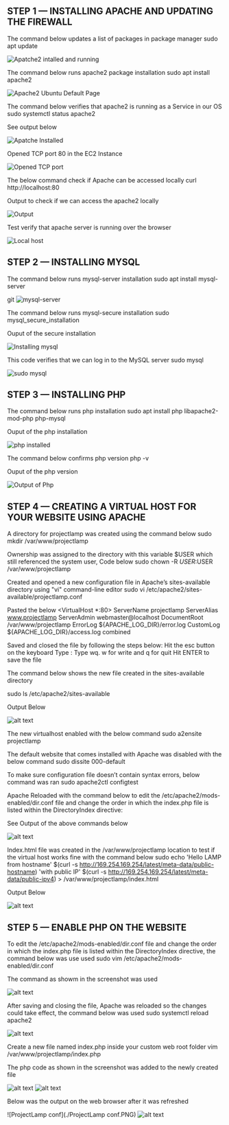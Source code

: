 ## STEP 1 — INSTALLING APACHE AND UPDATING THE FIREWALL

The command below updates a list of packages in package manager
sudo apt update

![Apatche2 intalled and running](./images/Apache2%20installed%20and%20running.PNG)

The command below runs apache2 package installation
sudo apt install apache2


![Apache2 Ubuntu Default Page](./images/Apache2%20Ubuntu%20Default%20Page.PNG)

The command below verifies that apache2 is running as a Service in our OS
sudo systemctl status apache2

See output below


![Apatche Installed](./images/Apatch%20installed.PNG)

Opened TCP port 80 in the EC2 Instance

![Opened TCP port](./images/4.png)

The below command check if Apache can be accessed locally
curl http://localhost:80

Output to check if we can access the apache2 locally

![Output](./images/5.png)

Test verify that apache server is running over the browser

![Local host](./images/Local%20host.PNG)

## STEP 2 — INSTALLING MYSQL

The command below runs mysql-server installation
sudo apt install mysql-server

git ![mysql-server](./images/7.png)

The command below runs mysql-secure installation
sudo mysql_secure_installation

Ouput of the secure installation

![Installing mysql](./images/installing%20mysql.PNG)

This code verifies that we can log in to the MySQL server
sudo mysql

![sudo mysql](./images/9.png)

## STEP 3 — INSTALLING PHP

The command below runs php installation
sudo apt install php libapache2-mod-php php-mysql

Ouput of the php installation

![php installed](./images/php%20installed.PNG)

The command below confirms php version
php -v

Ouput of the php version

![Output of Php](./images/11.png)

## STEP 4 — CREATING A VIRTUAL HOST FOR YOUR WEBSITE USING APACHE

A directory for projectlamp was created using the command below
sudo mkdir /var/www/projectlamp

Ownership was assigned to the directory with this variable $USER which still referenced the system user, Code below
sudo chown -R $USER:$USER /var/www/projectlamp

Created and opened a new configuration file in Apache’s sites-available directory using "vi" command-line editor
sudo vi /etc/apache2/sites-available/projectlamp.conf

Pasted the below
<VirtualHost *:80> ServerName projectlamp ServerAlias www.projectlamp ServerAdmin webmaster@localhost DocumentRoot /var/www/projectlamp ErrorLog ${APACHE_LOG_DIR}/error.log CustomLog ${APACHE_LOG_DIR}/access.log combined

Saved and closed the file by following the steps below: Hit the esc button on the keyboard Type : Type wq. w for write and q for quit Hit ENTER to save the file

The command below shows the new file created in the sites-available directory

sudo ls /etc/apache2/sites-available

Output Below

![alt text](./images/12.png)

The new virtualhost enabled with the below command
sudo a2ensite projectlamp

The default website that comes installed with Apache was disabled with the below command
sudo dissite 000-default

To make sure configuration file doesn’t contain syntax errors, below command was ran
sudo apache2ctl configtest

Apache Reloaded with the command below
to edit the /etc/apache2/mods-enabled/dir.conf file and change the order in which the index.php file is listed within the DirectoryIndex directive:

See Output of the above commands below

![alt text](./images/13.png)

Index.html file was created in the /var/www/projectlamp location to test if the virtual host works fine with the command below
sudo echo 'Hello LAMP from hostname' $(curl -s http://169.254.169.254/latest/meta-data/public-hostname) 'with public IP' $(curl -s http://169.254.169.254/latest/meta-data/public-ipv4) > /var/www/projectlamp/index.html

Output Below

![alt text](./images/14.png)

## STEP 5 — ENABLE PHP ON THE WEBSITE

To edit the /etc/apache2/mods-enabled/dir.conf file and change the order in which the index.php file is listed within the DirectoryIndex directive, the command below was use used
sudo vim /etc/apache2/mods-enabled/dir.conf

The command as showm in the screenshot was used


![alt text](./images/15.png)

After saving and closing the file, Apache was reloaded so the changes could take effect, the command below was used
sudo systemctl reload apache2

![alt text](./images/16.png)

Create a new file named index.php inside your custom web root folder
vim /var/www/projectlamp/index.php

The php code as shown in the screenshot was added to the newly created file

![alt text](./images/17.png)
![alt text](./images/18.png)

Below was the output on the web browser after it was refreshed


![ProjectLamp conf](./ProjectLamp conf.PNG)
![alt text](./images/19.png)
